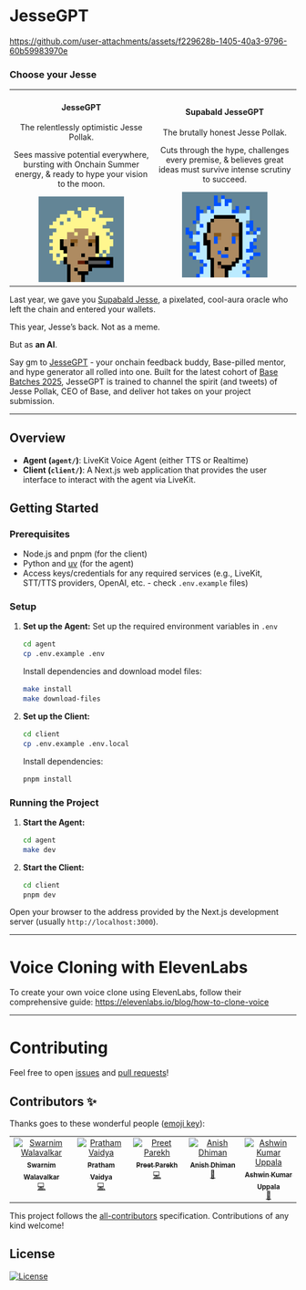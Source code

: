 # JesseGPT

https://github.com/user-attachments/assets/f229628b-1405-40a3-9796-60b59983970e

### Choose your Jesse

<table>
  <tr>
    <td width="50%" align="center">
      <h4>JesseGPT</h4>
      <p>The relentlessly optimistic Jesse Pollak.</p>
      <p>Sees massive potential everywhere, bursting with Onchain Summer energy, & ready to hype your vision to the moon.</p>
      <div style="text-align: center;">
        <img src="/assets/mellow-jesse.gif" width=150px>
      </div>
    </td>
    <td width="50%" align="center">
      <h4>Supabald JesseGPT</h4>
      <p>The brutally honest Jesse Pollak.</p>
      <p>Cuts through the hype, challenges every premise, & believes great ideas must survive intense scrutiny to succeed.</p>
      <div style="text-align: center;">
        <img src="/assets/critical-jesse.gif" width=150px>
      </div>
    </td>
  </tr>
</table>

Last year, we gave you [Supabald Jesse](https://letsgetjessebald.com/), a pixelated, cool-aura oracle who left the chain and entered your wallets.

This year, Jesse’s back. Not as a meme. 

But as **an AI**.

Say gm to [JesseGPT](https://jessegpt.xyz/) - your onchain feedback buddy, Base-pilled mentor, and hype generator all rolled into one. Built for the latest cohort of [Base Batches 2025](https://basebatches.xyz/), JesseGPT is trained to channel the spirit (and tweets) of Jesse Pollak, CEO of Base, and deliver hot takes on your project submission.

---

## Overview

- **Agent (`agent/`)**: LiveKit Voice Agent (either TTS or Realtime)
- **Client (`client/`)**: A Next.js web application that provides the user interface to interact with the agent via LiveKit.

## Getting Started

### Prerequisites

- Node.js and pnpm (for the client)
- Python and [uv](https://github.com/astral-sh/uv#installation) (for the agent)
- Access keys/credentials for any required services (e.g., LiveKit, STT/TTS providers, OpenAI, etc. - check `.env.example` files)

### Setup

1.  **Set up the Agent:**
    Set up the required environment variables in `.env`

    ```sh
    cd agent
    cp .env.example .env
    ```

    Install dependencies and download model files:

    ```sh
    make install
    make download-files
    ```

2.  **Set up the Client:**

    ```bash
    cd client
    cp .env.example .env.local
    ```

    Install dependencies:

    ```sh
    pnpm install
    ```

### Running the Project

1.  **Start the Agent:**

    ```sh
    cd agent
    make dev
    ```

2.  **Start the Client:**
    ```sh
    cd client
    pnpm dev
    ```

Open your browser to the address provided by the Next.js development server (usually `http://localhost:3000`).

---

# Voice Cloning with ElevenLabs

To create your own voice clone using ElevenLabs, follow their comprehensive guide:
https://elevenlabs.io/blog/how-to-clone-voice

---

# Contributing

Feel free to open [issues](https://github.com/devfolioco/jessegpt/issues/new/choose) and [pull requests](https://github.com/devfolioco/jessegpt/pulls)!

## Contributors ✨

Thanks goes to these wonderful people ([emoji key](https://allcontributors.org/docs/en/emoji-key)):

<!-- ALL-CONTRIBUTORS-LIST:START - Do not remove or modify this section -->
<!-- prettier-ignore-start -->
<!-- markdownlint-disable -->
<table>
  <tbody>
    <tr>
      <td align="center" valign="top" width="14.28%"><a href="http://swarnimwalavalkar.com/"><img src="https://avatars.githubusercontent.com/u/38808472?v=4?s=100" width="100px;" alt="Swarnim Walavalkar"/><br /><sub><b>Swarnim Walavalkar</b></sub></a><br /><a href="https://github.com/devfolioco/jessegpt/commits?author=SwarnimWalavalkar" title="Code">💻</a></td>
      <td align="center" valign="top" width="14.28%"><a href="https://prathamvaidya.in"><img src="https://avatars.githubusercontent.com/u/61202986?v=4?s=100" width="100px;" alt="Pratham Vaidya"/><br /><sub><b>Pratham Vaidya</b></sub></a><br /><a href="https://github.com/devfolioco/jessegpt/commits?author=prathamVaidya" title="Code">💻</a></td>
      <td align="center" valign="top" width="14.28%"><a href="https://preetjdp.dev/"><img src="https://avatars.githubusercontent.com/u/27439197?v=4?s=100" width="100px;" alt="Preet Parekh"/><br /><sub><b>Preet Parekh</b></sub></a><br /><a href="https://github.com/devfolioco/jessegpt/commits?author=preetjdp" title="Code">💻</a></td>
      <td align="center" valign="top" width="14.28%"><a href="http://faradayfury.webflow.io"><img src="https://avatars.githubusercontent.com/u/126873863?v=4?s=100" width="100px;" alt="Anish Dhiman"/><br /><sub><b>Anish Dhiman</b></sub></a><br /><a href="#design-faradayfury" title="Design">🎨</a></td>
      <td align="center" valign="top" width="14.28%"><a href="http://bio.link/ashwinexe"><img src="https://avatars.githubusercontent.com/u/53075480?v=4?s=100" width="100px;" alt="Ashwin Kumar Uppala"/><br /><sub><b>Ashwin Kumar Uppala</b></sub></a><br /><a href="https://github.com/devfolioco/jessegpt/commits?author=ashwinexe" title="Documentation">📖</a></td>
    </tr>
  </tbody>
</table>

<!-- markdownlint-restore -->
<!-- prettier-ignore-end -->

<!-- ALL-CONTRIBUTORS-LIST:END -->

This project follows the [all-contributors](https://github.com/all-contributors/all-contributors) specification. Contributions of any kind welcome!

## License

[![License](https://img.shields.io/github/license/devfolioco/jessegpt#reload)](https://github.com/devfolioco/jessegpt/blob/main/LICENSE)

